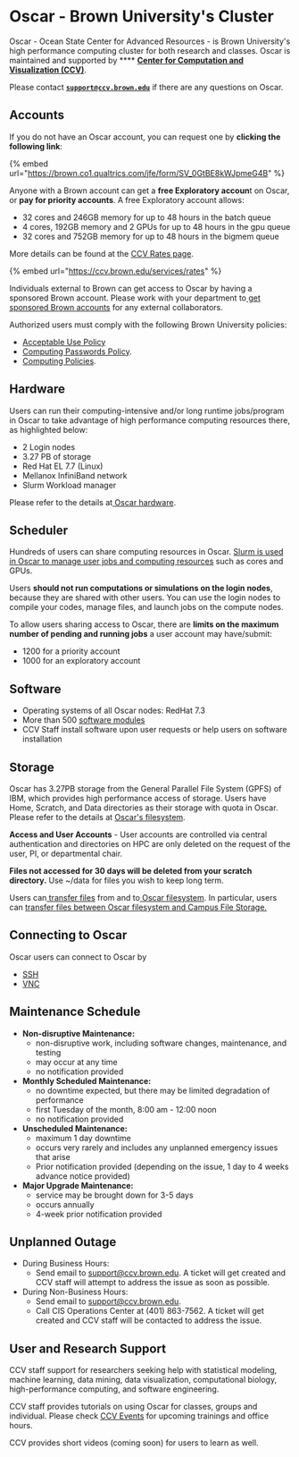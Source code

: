 # Oscar - Brown University's Cluster

Oscar - Ocean State Center for Advanced Resources - is Brown University's high performance computing cluster for both research and classes. Oscar is maintained and supported by **** [**Center for Computation and Visualization (CCV)**](https://ccv.brown.edu).&#x20;

Please contact [**`support@ccv.brown.edu`**](mailto:support@ccv.brown.edu) if there are any questions on Oscar.

## Accounts

&#x20;If you do not have an Oscar account, you can request one by **clicking the following link**:

{% embed url="https://brown.co1.qualtrics.com/jfe/form/SV_0GtBE8kWJpmeG4B" %}

Anyone with a Brown account can get a **free Exploratory accoun**t on Oscar, or **pay for priority accounts**. A free Exploratory account allows:

* 32 cores and 246GB memory for up to 48 hours in the batch queue
* 4 cores, 192GB memory and 2 GPUs for up to 48 hours in the gpu queue
* 32 cores and 752GB memory for up to 48 hours in the bigmem queue

More details can be found at the [CCV Rates page](https://ccv.brown.edu/rates).

{% embed url="https://ccv.brown.edu/services/rates" %}

Individuals external to Brown can get access to Oscar by having a sponsored Brown account. Please work with your department to[ get sponsored Brown accounts](https://ithelp.brown.edu/kb/articles/request-a-brown-account-for-an-affiliate) for any external collaborators.

Authorized users must comply with the following Brown University policies:

* [Acceptable Use Policy](https://it.brown.edu/computing-policies/acceptable-use-policy)&#x20;
* [Computing Passwords Policy](http://www.brown.edu/information-technology/computing-policies/computing-passwords-policy).&#x20;
* [Computing Policies](https://it.brown.edu/computing-policies).

## Hardware

Users can run their computing-intensive and/or long runtime jobs/program in Oscar to take advantage of high performance computing resources there, as highlighted below:

* 2 Login nodes
* 3.27 PB of storage
* Red Hat EL 7.7 (Linux)
* Mellanox InfiniBand network
* Slurm Workload manager

Please refer to the details at[ Oscar hardware](system-overview.md).&#x20;

## Scheduler

Hundreds of users can share computing resources in Oscar.  [Slurm is used in Oscar to manage user jobs and computing resources](submitting-jobs/shared-machine.md) such as cores and GPUs. &#x20;

Users **should not run computations or simulations on the login nodes**, because they are shared with other users. You can use the login nodes to compile your codes, manage files, and launch jobs on the compute nodes.

To allow users sharing access to Oscar, there are **limits on the maximum number of pending and running jobs** a user account may have/submit:

* 1200 for a priority account
* 1000 for an exploratory account

## Software

* Operating systems of all Oscar nodes: RedHat 7.3
* More than 500 [software modules](software/modules.md)
* CCV Staff install software upon user requests or help users on software installation

## Storage

Oscar has 3.27PB storage from the General Parallel File System (GPFS) of IBM, which provides high performance access of storage. Users have Home, Scratch, and Data directories as their storage with quota  in Oscar. Please refer to the details at [Oscar's filesystem](managing-files/filesystem.md).

**Access and User Accounts** - User accounts are controlled via central authentication and directories on HPC are only deleted on the request of the user, PI, or departmental chair.

**Files not accessed for 30 days will be deleted from your scratch directory.** Use \~/data for files you wish to keep long term.

Users can[ transfer files](managing-files/filetransfer.md) from and to[ Oscar filesystem](managing-files/filesystem.md). In particular, users can [transfer files between Oscar filesystem and Campus File Storage.](managing-files/filetransfer-isilon.md)&#x20;

## Connecting to Oscar

Oscar users can connect to Oscar by

* [SSH](connecting-to-oscar/ssh/)
* [VNC](connecting-to-oscar/vnc.md)

## Maintenance Schedule

* **Non-disruptive Maintenance:**&#x20;
  * non-disruptive work, including software changes, maintenance, and testing
  * may occur at any time
  * no notification provided
* **Monthly Scheduled Maintenance:**
  * no downtime expected, but there may be limited degradation of performance
  * first Tuesday of the month, 8:00 am - 12:00 noon
  * no notification provided
* **Unscheduled Maintenance:**
  * maximum 1 day downtime
  * occurs very rarely and includes any unplanned emergency issues that arise
  * Prior notification provided (depending on the issue, 1 day to 4 weeks advance notice provided)
* **Major Upgrade Maintenance:**
  * service may be brought down for 3-5 days
  * occurs annually
  * 4-week prior notification provided

## Unplanned Outage

* During Business Hours:
  * Send email to [support@ccv.brown.edu](mailto:support@ccv.brown.edu). A ticket will get created and CCV staff will attempt to address the issue as soon as possible.
* During Non-Business Hours:
  * Send email to [support@ccv.brown.edu](mailto:support@ccv.brown.edu).
  * Call CIS Operations Center at (401) 863-7562. A ticket will get created and CCV staff will be contacted to address the issue.



## User and Research Support

CCV staff support for researchers seeking help with statistical modeling, machine learning, data mining, data visualization, computational biology, high-performance computing, and software engineering.

CCV staff provides tutorials on using Oscar for classes, groups and individual. Please check [CCV Events](https://events.brown.edu/ccv/all) for upcoming trainings and office hours.

CCV provides short videos (coming soon) for users to learn as well.

##
